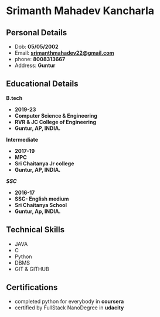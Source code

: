 
# Srimanth Mahadev Kancharla
## Personal Details
- Dob: **05/05/2002**
- Email: **srimanthmahadev22@gmail.com**
- phone: **8008313667**
- Address: **Guntur**

## Educational Details
**B.tech**
 - **2019-23**
 - **Computer Science & Engineering**
 - **RVR & JC College of Engineering**
 - **Guntur, AP, INDIA.**

**Intermediate**
  - **2017-19**
  - **MPC**
  - **Sri Chaitanya Jr college**
  - **Guntur, AP, INDIA.**

***SSC***
  - **2016-17**
  - **SSC- English medium**
  - **Sri Chaitanya School**
  - **Guntur, Ap, INDIA.**

## Technical Skills
  - JAVA
  - C
  - Python
  - DBMS
  - GIT & GITHUB

## Certifications
  - completed python for everybody in **coursera**
  - certified by FullStack NanoDegree in **udacity**
